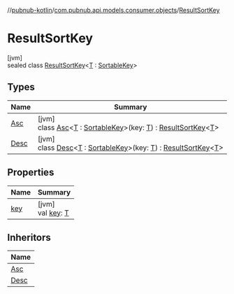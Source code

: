 //[pubnub-kotlin](../../../index.md)/[com.pubnub.api.models.consumer.objects](../index.md)/[ResultSortKey](index.md)

# ResultSortKey

[jvm]\
sealed class [ResultSortKey](index.md)&lt;[T](index.md) : [SortableKey](../-sortable-key/index.md)&gt;

## Types

| Name | Summary |
|---|---|
| [Asc](-asc/index.md) | [jvm]<br>class [Asc](-asc/index.md)&lt;[T](-asc/index.md) : [SortableKey](../-sortable-key/index.md)&gt;(key: [T](-asc/index.md)) : [ResultSortKey](index.md)&lt;[T](-asc/index.md)&gt; |
| [Desc](-desc/index.md) | [jvm]<br>class [Desc](-desc/index.md)&lt;[T](-desc/index.md) : [SortableKey](../-sortable-key/index.md)&gt;(key: [T](-desc/index.md)) : [ResultSortKey](index.md)&lt;[T](-desc/index.md)&gt; |

## Properties

| Name | Summary |
|---|---|
| [key](key.md) | [jvm]<br>val [key](key.md): [T](index.md) |

## Inheritors

| Name |
|---|
| [Asc](-asc/index.md) |
| [Desc](-desc/index.md) |
